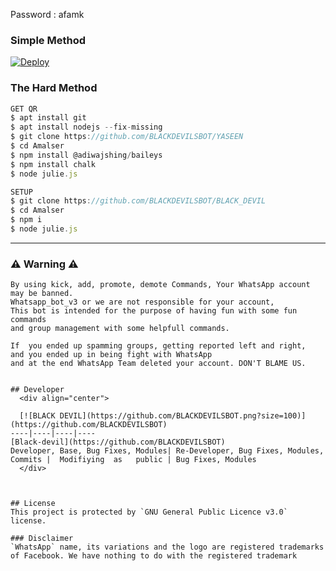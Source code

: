 Password :
afamk

  ### Simple Method
  
[![Deploy](https://www.herokucdn.com/deploy/button.svg)](https://heroku.com/deploy?template=https://github.com/Whatsapp_bot_V3.git)


### The Hard Method
```js
GET QR
$ apt install git
$ apt install nodejs --fix-missing
$ git clone https://github.com/BLACKDEVILSBOT/YASEEN
$ cd Amalser
$ npm install @adiwajshing/baileys
$ npm install chalk
$ node julie.js
```
      
```js
SETUP
$ git clone https://github.com/BLACKDEVILSBOT/BLACK_DEVIL
$ cd Amalser
$ npm i
$ node julie.js
```

----


    
### ⚠ Warning ⚠

```
By using kick, add, promote, demote Commands, Your WhatsApp account may be banned.
Whatsapp_bot_v3 or we are not responsible for your account, 
This bot is intended for the purpose of having fun with some fun commands 
and group management with some helpfull commands.

If  you ended up spamming groups, getting reported left and right, 
and you ended up in being fight with WhatsApp
and at the end WhatsApp Team deleted your account. DON'T BLAME US.


## Developer
  <div align="center">
    
  [![BLACK DEVIL](https://github.com/BLACKDEVILSBOT.png?size=100)](https://github.com/BLACKDEVILSBOT)
----|----|----|----
[Black-devil](https://github.com/BLACKDEVILSBOT) 
Developer, Base, Bug Fixes, Modules| Re-Developer, Bug Fixes, Modules, Commits |  Modifiying  as   public | Bug Fixes, Modules 
  </div>
    


## License
This project is protected by `GNU General Public Licence v3.0` license.

### Disclaimer
`WhatsApp` name, its variations and the logo are registered trademarks of Facebook. We have nothing to do with the registered trademark
